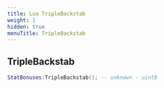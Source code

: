 ```yaml
---
title: Lua TripleBackstab
weight: 1
hidden: true
menuTitle: TripleBackstab
---
```

## TripleBackstab
```lua
StatBonuses:TripleBackstab(); -- unknown - uint8
```